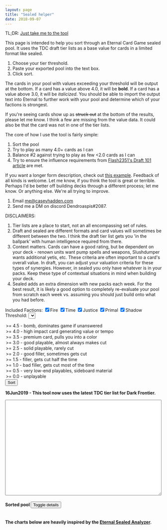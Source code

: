 ```yaml
---
layout: page
title: "Sealed helper"
date: 2018-09-07
---
```


TL;DR: [Just take me to the tool](#tool)

This page is intended to help you sort through an Eternal Card Game
sealed pool. It uses the TDC draft tier lists as a base value for cards
in a limited format like sealed.

1. Choose your tier threshold.
2. Paste your exported pool into the text box.
3. Click sort.

The cards in your pool with values exceeding your threshold will be
output at the bottom. If a card has a value above 4.0, it will be
<strong>bold</strong>. If a card has a value above 3.0, it will be
<em>italicized</em>. You should be able to import the output text
into Eternal to further work with your pool and determine which of
your factions is strongest.

If you're seeing cards show up as <strike>struck out</strike> at the
bottom of the results, please let me know. I think a few are missing
from the value data. It could also be that the card was not in one
of the tier lists.

The core of how I use the tool is fairly simple:

1. Sort the pool
2. Try to play as many 4.0+ cards as I can
3. Balance #2 against trying to play as few <2.0 cards as I can
4. Try to ensure the influence requirements from [Flash2351's Draft 101 article](https://www.a-space-games.com/drafting-101-part-2-building-the-deck)
   are met.

If you want a longer form description, check out [this example](/eternal/sealed-example).
Feedback of all kinds is welcome. Let me know, if you think the tool
is great or terrible. Perhaps I'd be better off building decks through
a different process; let me know. Or anything else. We're all trying
to improve.

1. Email me@caseyhadden.com
2. Send me a DM on discord Dendroaspis#2087.

DISCLAIMERS:

1. Tier lists are a place to start, not an all encompassing set of rules.
2. Draft and sealed are different formats and card values will
sometimes be different between the two. I think the draft tier list
gets you 'in the ballpark' with human intelligence required from there.
3. Context matters. Cards can have a good rating, but be dependent on your
deck - renown units want pump spells and weapons, Slushdumper wants additional
yetis, etc. These criteria are often important to a card's overall value. In
draft, you can adjust your valuation criteria for these types of synergies.
However, in sealed you only have whatever is in your packs. Keep these type
of contextual situations in mind when building your deck.
4. Sealed adds an extra dimension with new packs each week. For the best
result, it is likely a good option to completely re-evaluate your pool
from scratch each week vs. assuming you should just build onto what you
had before.

<a id="tool"></a>Included Factions: <input type="checkbox" id="fire" value="F" checked><label for="fire">Fire</label>
<input type="checkbox" id="time" value="T" checked><label for="time">Time</label>
<input type="checkbox" id="justice" value="J" checked><label for="justice">Justice</label>
<input type="checkbox" id="primal" value="P" checked><label for="primal">Primal</label>
<input type="checkbox" id="shadow" value="S" checked><label for="shadow">Shadow</label>
<br/>Threshold:
<select id="threshold">
  <option value="4.5">&gt;= 4.5 - bomb, dominates game if unanswered</option>
  <option value="4.0">&gt;= 4.0 - high impact card generating value or tempo</option>
  <option value="3.5">&gt;= 3.5 - premium card, pulls you into a color</option>
  <option value="3.0" selected="true">&gt;= 3.0 - good playable, almost always makes cut</option>
  <option value="2.5">&gt;= 2.5 - solid playable, rarely cut</option>
  <option value="2.0">&gt;= 2.0 - good filler, sometimes gets cut</option>
  <option value="1.5">&gt;= 1.5 - filler, gets cut half the time</option>
  <option value="1.0">&gt;= 1.0 - bad filler, gets cut most of the time</option>
  <option value="0.5">&gt;= 0.5 - very low-end playables, sideboard material</option>
  <option value="0.0">&gt;= 0.0 - unplayable</option>
</select>
<input type="button" value="Sort" onclick="sort()"></input>


<strong>16Jun2019 - This tool now uses the latest TDC tier list for Dark Frontier.</strong>

<textarea cols="60" rows="20" id="pool"></textarea>

<h4>Sorted pool <input type="button" value="Toggle details" onclick="toggleExtra()"></input></h4>

<div id="result">
</div>

<br/>
<strong>The charts below are heavily inspired by the
<a href="https://eternalsealed.surge.sh/">Eternal Sealed Analyzer</a>.</strong>

<canvas id="monoChart">
</canvas>

<br/>
<canvas id="dualChart">
</canvas>

<script type="text/javascript">
var cardsAndValues = []
$.getJSON("/eternal/cards-and-values.json", function(data) {
    $.each(data, function(index, value) {
        cardsAndValues.push(value)
    })
})

var monoChart, dualChart

function sort() {
    $("#result").empty()
    pool = []
    lines = $('#pool').val().trim().split("\n");
    $.each(lines, function() {
        values = this.split("(");
        numberOfAndName = values[0]
        numberOfCards = parseInt(numberOfAndName.charAt(0))
        cardName = numberOfAndName.substring(2).trim()
        setAndNumber = values[1]
        result = scanf(setAndNumber, "Set%d #%d)")
        card = {
            numberOfCards: numberOfCards,
            name: cardName,
            set: result[0],
            cardNumber: result[1]
        }
        for (i = 0; i < numberOfCards; i++) {
            pool.push(card)
        }
    })

    valuedPool = []
    notFoundPool = []
    $.each(pool, function(index, value) {
        card = findCard(value)
        if (!$.isEmptyObject(card)) {
            valuedPool.push(card)
        } else {
          notFoundPool.push(value)
        }
    })

    valuedPool.sort(SortByValue).reverse()

    requestedInfluence = []
    $.each($("input:checked"), function(index, value) {
      requestedInfluence.push(value.value)
    })

    let fire = {
      unit: 0,
      spell: 0,
      attachment: 0,
      name: "Fire",
    }, time =  {
      unit: 0,
      spell: 0,
      attachment: 0,
      name: "Time",
    }, justice =  {
      unit: 0,
      spell: 0,
      attachment: 0,
      name: "Justice",
    }, primal = {
      unit: 0,
      spell: 0,
      attachment: 0,
      name: "Primal",
    }, shadow = {
      unit: 0,
      spell: 0,
      attachment: 0,
      name: "Shadow",
    }, rakano = {
      unit: 0,
      spell: 0,
      attachment: 0,
      name: "Rakano",
    }, argenport = {
      unit: 0,
      spell: 0,
      attachment: 0,
      name: "Argenport",
    }, hooru = {
      unit: 0,
      spell: 0,
      attachment: 0,
      name: "Hooru",
    }, combrei = {
      unit: 0,
      spell: 0,
      attachment: 0,
      name: "Combrei",
    }, stonescar = {
      unit: 0,
      spell: 0,
      attachment: 0,
      name: "Stonescar",
    }, skycrag = {
      unit: 0,
      spell: 0,
      attachment: 0,
      name: "Skycrag",
    }, praxis = {
      unit: 0,
      spell: 0,
      attachment: 0,
      name: "Praxis",
    }, feln = {
      unit: 0,
      spell: 0,
      attachment: 0,
      name: "Feln",
    }, xenan = {
      unit: 0,
      spell: 0,
      attachment: 0,
      name: "Xenan",
    }, elysian = {
      unit: 0,
      spell: 0,
      attachment: 0,
      name: "Elysian",
    };

    threshold = $("#threshold").val()
    tableContent = "<table id='sort_results'>"
    $.each(valuedPool, function(index, value) {
        cardInfluence = makeUnique(value.Influence)
        influenceDiff = cardInfluence.filter(x => !requestedInfluence.includes(x))
        influenceString = cardInfluence.join("")
        if (value.LimitedValue >= threshold && influenceDiff.length == 0) {
            output = "1 " + value.Name + " (Set" + value.SetNumber + " #" + value.EternalID + ")"
            if (value.LimitedValue >= 4.0) {
                output = "<strong>" + output + "</strong>"
            } else if (value.LimitedValue >= 3.0) {
                output = "<em>" + output + "</em>"
            }
            tableContent += "<tr>"
            tableContent += "<td class='card_data'>" + output + "</td>"
            tableContent += "<td style='padding-left: 10px' class='influence_data'>" + value.Influence + "</td>"
            tableContent += "<td style='padding-left: 10px' class='value_data'>" + value.LimitedValue + "</td>"
            tableContent += "</tr>"
            // update our counts for charts
            switch (influenceString) {
              case "F":
                updateCounts(fire, value)
                break;
              case "T":
                updateCounts(time, value)
                break;
              case "J":
                updateCounts(justice, value)
                break;
              case "P":
                updateCounts(primal, value)
                break;
              case "S":
                updateCounts(shadow, value)
                break;
              case "FJ":
                updateCounts(rakano, value)
                break;
              case "JS":
                updateCounts(argenport, value)
                break;
              case "JP":
                updateCounts(hooru, value)
                break;
              case "TJ":
                updateCounts(combrei, value)
                break;
              case "FS":
                updateCounts(stonescar, value)
                break;
              case "FP":
                updateCounts(skycrag, value)
                break;
              case "FT":
                updateCounts(praxis, value)
                break;
              case "PS":
                updateCounts(feln, value)
                break;
              case "TS":
                updateCounts(xenan, value)
                break;
              case "TP":
                updateCounts(elysian, value)
                break;
            }
        }
    })
    tableContent += "</table>"
    $("#result").append(tableContent)
    toggleExtra() // hide to start

    if (monoChart) {
      monoChart.destroy()
    }
    monoChart = new Chart($("#monoChart"), {
        type: "bar",
        data: {
            labels: ["Fire", "Time", "Justice", "Primal", "Shadow"],
            datasets: [
                {
                    label: "Unit",
                    data: [
                        fire.unit,
                        time.unit,
                        justice.unit,
                        primal.unit,
                        shadow.unit,
                    ],
                    backgroundColor: [
                        "rgba(255,99,132,0.6)",
                        "rgba(255, 206, 86, 0.6)",
                        "rgba(75, 192, 192, 0.6)",
                        "rgba(54, 162, 235, 0.6)",
                        "rgba(153, 102, 255, 0.6)",
                    ],
                    borderColor: [
                        "rgba(255,99,132,1)",
                        "rgba(255, 206, 86, 1)",
                        "rgba(75, 192, 192, 1)",
                        "rgba(54, 162, 235, 1)",
                        "rgba(153, 102, 255, 1)",
                    ],
                    borderWidth: 1,
                },
                {
                    label: "Spell",
                    data: [
                        fire.spell,
                        time.spell,
                        justice.spell,
                        primal.spell,
                        shadow.spell,
                    ],
                    backgroundColor: [
                        "rgba(255,99,132,0.4)" /*R*/,
                        "rgba(255, 206, 86, 0.4)" /*W*/,
                        "rgba(75, 192, 192, 0.4)" /*G*/,
                        "rgba(54, 162, 235, 0.4)" /*U*/,
                        "rgba(153, 102, 255, 0.4)" /*B*/,
                    ],
                    borderColor: [
                        "rgba(255,99,132,1)",
                        "rgba(255, 206, 86, 1)",
                        "rgba(75, 192, 192, 1)",
                        "rgba(54, 162, 235, 1)",
                        "rgba(153, 102, 255, 1)",
                    ],
                    borderWidth: 1,
                },
                {
                    label: "Attachment",
                    data: [
                        fire.attachment,
                        time.attachment,
                        justice.attachment,
                        primal.attachment,
                        shadow.attachment,
                    ],
                    backgroundColor: [
                        "rgba(255,99,132,0.2)" /*R*/,
                        "rgba(255, 206, 86, 0.2)" /*W*/,
                        "rgba(75, 192, 192, 0.2)" /*G*/,
                        "rgba(54, 162, 235, 0.2)" /*U*/,
                        "rgba(153, 102, 255, 0.2)" /*B*/,
                    ],
                    borderColor: [
                        "rgba(255,99,132,1)",
                        "rgba(255, 206, 86, 1)",
                        "rgba(75, 192, 192, 1)",
                        "rgba(54, 162, 235, 1)",
                        "rgba(153, 102, 255, 1)",
                    ],
                    borderWidth: 1,
                },
            ],
        },
        options: {
            legend: {
                display: false,
            },
            scales: {
                xAxes: [
                    {
                        stacked: true,
                        ticks: {
                            autoSkip: false,
                        },
                    },
                ],
                yAxes: [
                    {
                        stacked: true,
                        ticks: {
                            beginAtZero: true,
                        },
                    },
                ],
            },
        },
    });

    if (dualChart) {
      dualChart.destroy()
    }
    dualChart = new Chart($("#dualChart"), {
        type: "bar",
        data: {
            labels: [
                "Rakano",
                "Argenport",
                "Hooru",
                "Combrei",
                "Stonescar",
                "Skycrag",
                "Praxis",
                "Feln",
                "Xenan",
                "Elysian",
            ],
            datasets: [
                {
                    label: "Units - Mono 1",
                    data: [
                        fire.unit,
                        justice.unit,
                        justice.unit,
                        justice.unit,
                        fire.unit,
                        fire.unit,
                        fire.unit,
                        primal.unit,
                        shadow.unit,
                        primal.unit,
                    ],
                    backgroundColor: [
                        "rgba(255,99,132,0.6)", //Fire
                        "rgba(75, 192, 192, 0.6)", //Justice
                        "rgba(75, 192, 192, 0.6)",
                        "rgba(75, 192, 192, 0.6)",
                        "rgba(255,99,132,0.6)",
                        "rgba(255,99,132,0.6)",
                        "rgba(255,99,132,0.6)",
                        "rgba(54, 162, 235, 0.6)", //Primal
                        "rgba(153, 102, 255, 0.6)", //Shadow
                        "rgba(54, 162, 235, 0.6)",
                    ],
                    borderColor: [
                        "rgba(255,99,132,1)",
                        "rgba(75, 192, 192, 1)",
                        "rgba(75, 192, 192, 1)",
                        "rgba(75, 192, 192, 1)",
                        "rgba(255,99,132,1)",
                        "rgba(255,99,132,1)",
                        "rgba(255,99,132,1)",
                        "rgba(54, 162, 235,14)",
                        "rgba(153, 102, 255, 1)",
                        "rgba(54, 162, 235,14)",
                    ],
                    borderWidth: 1,
                },
                {
                    label: "Units - Mono 2",
                    data: [
                        justice.unit,
                        shadow.unit,
                        primal.unit,
                        time.unit,
                        shadow.unit,
                        primal.unit,
                        time.unit,
                        shadow.unit,
                        time.unit,
                        time.unit,
                    ],
                    backgroundColor: [
                        "rgba(75, 192, 192, 0.6)" /*G*/,
                        "rgba(153, 102, 255,0.6)" /*B*/,
                        "rgba(54, 162, 235, 0.6)" /*U*/,
                        "rgba(255, 206, 86, 0.6)" /*W*/,
                        "rgba(153, 102, 255,0.6)" /*B*/,
                        "rgba(54, 162, 235, 0.6)" /*U*/,
                        "rgba(255, 206, 86, 0.6)" /*W*/,
                        "rgba(153, 102, 255,0.6)" /*B*/,
                        "rgba(255, 206, 86, 0.6)" /*W*/,
                        "rgba(255, 206, 86, 0.6)" /*W*/,
                    ],
                    borderColor: [
                        "rgba(75, 192, 192, 1)" /*G*/,
                        "rgba(153, 102, 255, 1)" /*B*/,
                        "rgba(54, 162, 235, 1)" /*U*/,
                        "rgba(255, 206, 86, 1)" /*W*/,
                        "rgba(153, 102, 255, 1)" /*B*/,
                        "rgba(54, 162, 235, 1)" /*U*/,
                        "rgba(255, 206, 86, 1)" /*W*/,
                        "rgba(153, 102, 255, 1)" /*B*/,
                        "rgba(255, 206, 86, 1)" /*W*/,
                        "rgba(255, 206, 86,12)" /*W*/,
                    ],
                    borderWidth: 1,
                },
                {
                    label: "Spells - Mono 1",
                    data: [
                        fire.spell,
                        justice.spell,
                        justice.spell,
                        justice.spell,
                        fire.spell,
                        fire.spell,
                        fire.spell,
                        primal.spell,
                        shadow.spell,
                        primal.spell,
                    ],
                    backgroundColor: [
                        "rgba(255,99,132,0.4)", //Fire
                        "rgba(75, 192, 192, 0.4)", //Justice
                        "rgba(75, 192, 192, 0.4)",
                        "rgba(75, 192, 192, 0.4)",
                        "rgba(255,99,132,0.4)",
                        "rgba(255,99,132,0.4)",
                        "rgba(255,99,132,0.4)",
                        "rgba(54, 162, 235, 0.4)", //Primal
                        "rgba(153, 102, 255, 0.4)", //Shadow
                        "rgba(54, 162, 235, 0.4)",
                    ],
                    borderColor: [
                        "rgba(255,99,132,1)",
                        "rgba(75, 192, 192, 1)",
                        "rgba(75, 192, 192, 1)",
                        "rgba(75, 192, 192, 1)",
                        "rgba(255,99,132,1)",
                        "rgba(255,99,132,1)",
                        "rgba(255,99,132,1)",
                        "rgba(54, 162, 235,14)",
                        "rgba(153, 102, 255, 1)",
                        "rgba(54, 162, 235,14)",
                    ],
                    borderWidth: 1,
                },
                {
                    label: "Spells - Mono 2",
                    data: [
                        justice.spell,
                        shadow.spell,
                        primal.spell,
                        time.spell,
                        shadow.spell,
                        primal.spell,
                        time.spell,
                        shadow.spell,
                        time.spell,
                        time.spell,
                    ],
                    backgroundColor: [
                        "rgba(75, 192, 192, 0.4)" /*G*/,
                        "rgba(153, 102, 255,0.4)" /*B*/,
                        "rgba(54, 162, 235, 0.4)" /*U*/,
                        "rgba(255, 206, 86, 0.4)" /*W*/,
                        "rgba(153, 102, 255,0.4)" /*B*/,
                        "rgba(54, 162, 235, 0.4)" /*U*/,
                        "rgba(255, 206, 86, 0.4)" /*W*/,
                        "rgba(153, 102, 255,0.4)" /*B*/,
                        "rgba(255, 206, 86, 0.4)" /*W*/,
                        "rgba(255, 206, 86, 0.4)" /*W*/,
                    ],
                    borderColor: [
                        "rgba(75, 192, 192, 1)" /*G*/,
                        "rgba(153, 102, 255, 1)" /*B*/,
                        "rgba(54, 162, 235, 1)" /*U*/,
                        "rgba(255, 206, 86, 1)" /*W*/,
                        "rgba(153, 102, 255, 1)" /*B*/,
                        "rgba(54, 162, 235, 1)" /*U*/,
                        "rgba(255, 206, 86, 1)" /*W*/,
                        "rgba(153, 102, 255, 1)" /*B*/,
                        "rgba(255, 206, 86, 1)" /*W*/,
                        "rgba(255, 206, 86,12)" /*W*/,
                    ],
                    borderWidth: 1,
                },
                {
                    label: "Attachments - Mono 1",
                    data: [
                        fire.attachment,
                        justice.attachment,
                        justice.attachment,
                        justice.attachment,
                        fire.attachment,
                        fire.attachment,
                        fire.attachment,
                        primal.attachment,
                        shadow.attachment,
                        primal.attachment,
                    ],
                    backgroundColor: [
                        "rgba(255,99,132,0.2)", //Fire
                        "rgba(75, 192, 192, 0.2)", //Justice
                        "rgba(75, 192, 192, 0.2)",
                        "rgba(75, 192, 192, 0.2)",
                        "rgba(255,99,132,0.2)",
                        "rgba(255,99,132,0.2)",
                        "rgba(255,99,132,0.2)",
                        "rgba(54, 162, 235, 0.2)", //Primal
                        "rgba(153, 102, 255, 0.2)", //Shadow
                        "rgba(54, 162, 235, 0.2)",
                    ],
                    borderColor: [
                        "rgba(255,99,132,1)",
                        "rgba(75, 192, 192, 1)",
                        "rgba(75, 192, 192, 1)",
                        "rgba(75, 192, 192, 1)",
                        "rgba(255,99,132,1)",
                        "rgba(255,99,132,1)",
                        "rgba(255,99,132,1)",
                        "rgba(54, 162, 235,14)",
                        "rgba(153, 102, 255, 1)",
                        "rgba(54, 162, 235,14)",
                    ],
                    borderWidth: 1,
                },
                {
                    label: "Attachments - Mono 2",
                    data: [
                        justice.attachment,
                        shadow.attachment,
                        primal.attachment,
                        time.attachment,
                        shadow.attachment,
                        primal.attachment,
                        time.attachment,
                        shadow.attachment,
                        time.attachment,
                        time.attachment,
                    ],
                    backgroundColor: [
                        "rgba(75, 192, 192, 0.2)" /*G*/,
                        "rgba(153, 102, 255,0.2)" /*B*/,
                        "rgba(54, 162, 235, 0.2)" /*U*/,
                        "rgba(255, 206, 86, 0.2)" /*W*/,
                        "rgba(153, 102, 255,0.2)" /*B*/,
                        "rgba(54, 162, 235, 0.2)" /*U*/,
                        "rgba(255, 206, 86, 0.2)" /*W*/,
                        "rgba(153, 102, 255,0.2)" /*B*/,
                        "rgba(255, 206, 86, 0.2)" /*W*/,
                        "rgba(255, 206, 86, 0.2)" /*W*/,
                    ],
                    borderColor: [
                        "rgba(75, 192, 192, 1)" /*G*/,
                        "rgba(153, 102, 255, 1)" /*B*/,
                        "rgba(54, 162, 235, 1)" /*U*/,
                        "rgba(255, 206, 86, 1)" /*W*/,
                        "rgba(153, 102, 255, 1)" /*B*/,
                        "rgba(54, 162, 235, 1)" /*U*/,
                        "rgba(255, 206, 86, 1)" /*W*/,
                        "rgba(153, 102, 255, 1)" /*B*/,
                        "rgba(255, 206, 86, 1)" /*W*/,
                        "rgba(255, 206, 86,12)" /*W*/,
                    ],
                    borderWidth: 1,
                },
                {
                    label: "Units - Dual",
                    data: [
                        rakano.unit,
                        argenport.unit,
                        hooru.unit,
                        combrei.unit,
                        stonescar.unit,
                        skycrag.unit,
                        praxis.unit,
                        feln.unit,
                        xenan.unit,
                        elysian.unit,
                    ],
                    backgroundColor: [
                        "rgba(75, 75, 75, 0.6)" /*Gray*/,
                        "rgba(75, 75, 75, 0.6)" /*Gray*/,
                        "rgba(75, 75, 75, 0.6)" /*Gray*/,
                        "rgba(75, 75, 75, 0.6)" /*Gray*/,
                        "rgba(75, 75, 75, 0.6)" /*Gray*/,
                        "rgba(75, 75, 75, 0.6)" /*Gray*/,
                        "rgba(75, 75, 75, 0.6)" /*Gray*/,
                        "rgba(75, 75, 75, 0.6)" /*Gray*/,
                        "rgba(75, 75, 75, 0.6)" /*Gray*/,
                        "rgba(75, 75, 75, 0.6)" /*Gray*/,
                    ],
                    borderColor: [
                        "rgba(75, 75, 75, 1)" /*Gray*/,
                        "rgba(75, 75, 75, 1)" /*Gray*/,
                        "rgba(75, 75, 75, 1)" /*Gray*/,
                        "rgba(75, 75, 75, 1)" /*Gray*/,
                        "rgba(75, 75, 75, 1)" /*Gray*/,
                        "rgba(75, 75, 75, 1)" /*Gray*/,
                        "rgba(75, 75, 75, 1)" /*Gray*/,
                        "rgba(75, 75, 75, 1)" /*Gray*/,
                        "rgba(75, 75, 75, 1)" /*Gray*/,
                        "rgba(75, 75, 75, 1)" /*Gray*/,
                    ],
                    borderWidth: 1,
                },
                {
                    label: "Spells - Dual",
                    data: [
                        rakano.spell,
                        argenport.spell,
                        hooru.spell,
                        combrei.spell,
                        stonescar.spell,
                        skycrag.spell,
                        praxis.spell,
                        feln.spell,
                        xenan.spell,
                        elysian.spell,
                    ],
                    backgroundColor: [
                        "rgba(75, 75, 75, 0.4)" /*Gray*/,
                        "rgba(75, 75, 75, 0.4)" /*Gray*/,
                        "rgba(75, 75, 75, 0.4)" /*Gray*/,
                        "rgba(75, 75, 75, 0.4)" /*Gray*/,
                        "rgba(75, 75, 75, 0.4)" /*Gray*/,
                        "rgba(75, 75, 75, 0.4)" /*Gray*/,
                        "rgba(75, 75, 75, 0.4)" /*Gray*/,
                        "rgba(75, 75, 75, 0.4)" /*Gray*/,
                        "rgba(75, 75, 75, 0.4)" /*Gray*/,
                        "rgba(75, 75, 75, 0.4)" /*Gray*/,
                    ],
                    borderColor: [
                        "rgba(75, 75, 75, 1)" /*Gray*/,
                        "rgba(75, 75, 75, 1)" /*Gray*/,
                        "rgba(75, 75, 75, 1)" /*Gray*/,
                        "rgba(75, 75, 75, 1)" /*Gray*/,
                        "rgba(75, 75, 75, 1)" /*Gray*/,
                        "rgba(75, 75, 75, 1)" /*Gray*/,
                        "rgba(75, 75, 75, 1)" /*Gray*/,
                        "rgba(75, 75, 75, 1)" /*Gray*/,
                        "rgba(75, 75, 75, 1)" /*Gray*/,
                        "rgba(75, 75, 75, 1)" /*Gray*/,
                    ],
                    borderWidth: 1,
                },
                {
                    label: "Attachments - Dual",
                    data: [
                        rakano.attachment,
                        argenport.attachment,
                        hooru.attachment,
                        combrei.attachment,
                        stonescar.attachment,
                        skycrag.attachment,
                        praxis.attachment,
                        feln.attachment,
                        xenan.attachment,
                        elysian.attachment,
                    ],
                    backgroundColor: [
                        "rgba(75, 75, 75, 0.2)" /*Gray*/,
                        "rgba(75, 75, 75, 0.2)" /*Gray*/,
                        "rgba(75, 75, 75, 0.2)" /*Gray*/,
                        "rgba(75, 75, 75, 0.2)" /*Gray*/,
                        "rgba(75, 75, 75, 0.2)" /*Gray*/,
                        "rgba(75, 75, 75, 0.2)" /*Gray*/,
                        "rgba(75, 75, 75, 0.2)" /*Gray*/,
                        "rgba(75, 75, 75, 0.2)" /*Gray*/,
                        "rgba(75, 75, 75, 0.2)" /*Gray*/,
                        "rgba(75, 75, 75, 0.2)" /*Gray*/,
                    ],
                    borderColor: [
                        "rgba(75, 75, 75, 1)" /*Gray*/,
                        "rgba(75, 75, 75, 1)" /*Gray*/,
                        "rgba(75, 75, 75, 1)" /*Gray*/,
                        "rgba(75, 75, 75, 1)" /*Gray*/,
                        "rgba(75, 75, 75, 1)" /*Gray*/,
                        "rgba(75, 75, 75, 1)" /*Gray*/,
                        "rgba(75, 75, 75, 1)" /*Gray*/,
                        "rgba(75, 75, 75, 1)" /*Gray*/,
                        "rgba(75, 75, 75, 1)" /*Gray*/,
                        "rgba(75, 75, 75, 1)" /*Gray*/,
                    ],
                    borderWidth: 1,
                },
            ],
        },
        options: {
            legend: {
                display: false,
            },
            scales: {
                xAxes: [
                    {
                        stacked: true,
                        ticks: {
                            autoSkip: false,
                        },
                    },
                ],
                yAxes: [
                    {
                        stacked: true,
                        ticks: {
                            beginAtZero: true,
                        },
                    },
                ],
            },
        },
    });

    $.each(notFoundPool, function(index, value) {
      output = "1 " + value.name + " (Set" + value.set + " #" + value.cardNumber + ")"
      $("#result").append("<strike>" + output + "</strike><br/>")
    })
}

function updateCounts(item, value) {
    switch (value.Type) {
      case "Unit":
        item.unit++
        break
      case "Spell":
      case "Fast Spell":
        item.spell++
        break
      case "Curse":
      case "Relic":
      case "Cursed Relic":
      case "Relic Weapon":
      case "Weapon":
        item.attachment++
        break
      default:
        console.log(value.Type)
    }
}

function toggleExtra() {
    tbl = $("#sort_results")
    console.log(tbl)
    influenceColumn = tbl.find(".influence_data")
    console.log(influenceColumn)
    influenceColumn.toggle()
    tbl.find(".value_data").toggle()
}

function makeUnique(str) {
  uniq = String.prototype.concat(...new Set(str))
  return uniq.split("")
}

function SortByValue(a, b) {
    return a.LimitedValue < b.LimitedValue ? -1 : a.LimitedValue > b.LimitedValue ? 1 : 0
}

function findCard(card) {
    result = {}
    $.each(cardsAndValues, function(index, value) {
        if (card.set == value.SetNumber &&
            card.cardNumber == value.EternalID) {
            result = value
        }
    })
    return result
}

function scanf(text,pattern){
    if (text == pattern) return true;
    var result = [];    // array for pattern result
    var i = 0;            // text index
    var j = 0;            // pattern index
    while (i < text.length && j < pattern.length){
        var p = substr(pattern,j,j+2); 
        var c = text[i];                
        var c2 = pattern[j];           
        if (p == "%d"){            
        // pattern says next is a number:
            var z = parseInt(substr(text,i,text.length));
            if (z == NaN) return false;
            result[result.length] = z;
            i += z.toString().length;
            j += 2;
        }
        else if (p == "%c"){    
        // pattern says next is a single character:
            result[result.length] = c;
            i++;
            j += 2;
        }
        else if (p == "%s"){    
        // pattern says next is a string:
            var end = "";
            if (j+2 < pattern.length) end = pattern[j+2];
            if (end.length == 0){
                result[result.length] = substr(text,i,text.length);
                i = text.length;
                j = pattern.length;
            }
            else if (end == '%'){    
            // This is an ERROR I need to fix!!!
                alert("[*] %s followed by pattern (eg. %d) causes an error!");
                return false;
            }
            else {
                var str = "";
                for (;i<text.length && text[i]!=end;i++){
                    str += text[i];
                }
                result[result.length] = str;
                j += 2;                            
            }
        }
        else if (c == c2){        
        // pattern says next char's should be equal:
            i++;
            j++;
        }
        else {                    
        // else the text doesn't fit to the pattern:
            return false;
        }
    }
    if (i == text.length && j == pattern.length){
        // if we scanned EVERYTHING:
        return result;            
    }
    else {
        // if not -> FALSE:
        return false;            
    }
}

function substr(str,i,j){
    var s = "";
    if (i < 0 || j < 0 || i > j) return false;
    for (var k=i;k<str.length && k<j;k++){
        s += str[k];
    }
    return s;
}

</script>

